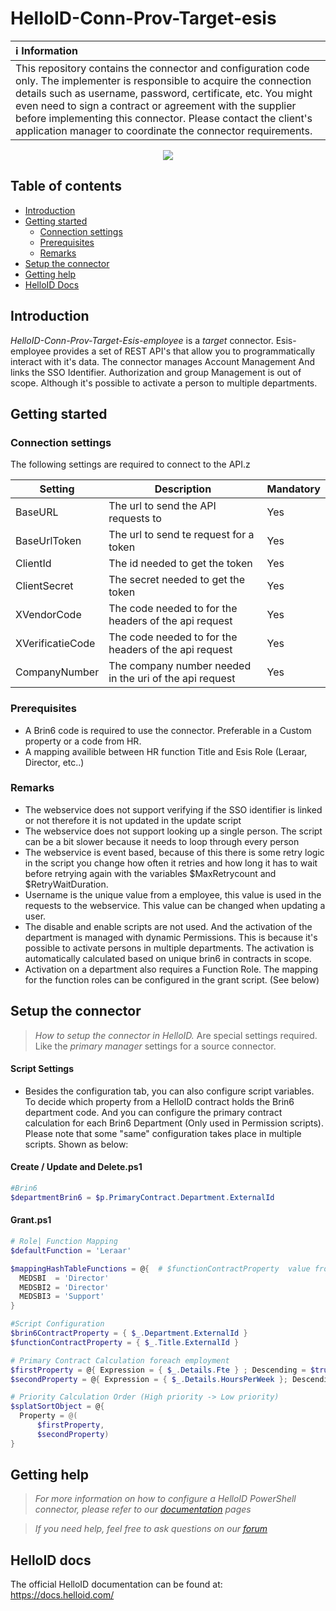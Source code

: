 # HelloID-Conn-Prov-Target-esis
| :information_source: Information |
|:---------------------------|
| This repository contains the connector and configuration code only. The implementer is responsible to acquire the connection details such as username, password, certificate, etc. You might even need to sign a contract or agreement with the supplier before implementing this connector. Please contact the client's application manager to coordinate the connector requirements. |

<p align="center">
  <img src="https://sts.rovictonline.nl/images/logo_Rovict_FC.png">
</p>

## Table of contents

- [Introduction](#Introduction)
- [Getting started](#Getting-started)
  + [Connection settings](#Connection-settings)
  + [Prerequisites](#Prerequisites)
  + [Remarks](#Remarks)
- [Setup the connector](@Setup-The-Connector)
- [Getting help](#Getting-help)
- [HelloID Docs](#HelloID-docs)

## Introduction

_HelloID-Conn-Prov-Target-Esis-employee_ is a _target_ connector. Esis-employee provides a set of REST API's that allow you to programmatically interact with it's data. The connector manages Account Management And links the SSO Identifier. Authorization and group Management is out of scope. Although it's possible to activate a person to multiple departments.
## Getting started

### Connection settings

The following settings are required to connect to the API.z

| Setting           | Description                                               | Mandatory   |
| ------------      | -----------                                               | ----------- |
| BaseURL           | The url to send the API requests to                       | Yes         |
| BaseUrlToken      | The url to send te request for a token                    | Yes         |
| ClientId          | The id needed to get the token                            | Yes         |
| ClientSecret      | The secret needed to get the token                        | Yes         |
| XVendorCode       | The code needed to for the headers of the api request     | Yes         |
| XVerificatieCode  | The code needed to for the headers of the api request     | Yes         |
| CompanyNumber     | The company number needed in the uri of the api request   | Yes         |


### Prerequisites
- A Brin6 code is required to use the connector. Preferable in a Custom property or a code from HR.
- A mapping availible between HR function Title and Esis Role (Leraar, Director, etc..)

### Remarks
- The webservice does not support verifying if the SSO identifier is linked or not therefore it is not updated in the update script
- The webservice does not support looking up a single person. The script can be a bit slower because it needs to loop through every person
- The webservice is event based, because of this there is some retry logic in the script you change how often it retries and how long it has to wait before retrying again with the variables $MaxRetrycount and $RetryWaitDuration.
- Username is the unique value from a employee, this value is used in the requests to the webservice. This value can be changed when updating a user.
- The disable and enable scripts are not used. And the activation of the department is managed with dynamic Permissions. This is because it's possible to activate persons in multiple departments. The activation is automatically calculated based on unique brin6 in contracts in scope. 
- Activation on a department also requires a Function Role. The mapping for the function roles can be configured in the grant script. (See below)


## Setup the connector

> _How to setup the connector in HelloID._ Are special settings required. Like the _primary manager_ settings for a source connector.

#### Script Settings
* Besides the configuration tab, you can also configure script variables. To decide which property from a HelloID contract holds the Brin6 department code. And you can configure the primary contract calculation for each Brin6 Department (Only used in Permission scripts). Please note that some "same" configuration takes place in multiple scripts. Shown as below:

#### Create / Update and Delete.ps1


  ```PowerShell
#Brin6
$departmentBrin6 = $p.PrimaryContract.Department.ExternalId
```

#### Grant.ps1

  ```PowerShell
# Role| Function Mapping
$defaultFunction = 'Leraar'

$mappingHashTableFunctions = @{  # $functionContractProperty  value from
    MEDSBI  = 'Director'
    MEDSBI2 = 'Director'
    MEDSBI3 = 'Support'
}

#Script Configuration
$brin6ContractProperty = { $_.Department.ExternalId }
$functionContractProperty = { $_.Title.ExternalId }

# Primary Contract Calculation foreach employment
$firstProperty = @{ Expression = { $_.Details.Fte } ; Descending = $true }
$secondProperty = @{ Expression = { $_.Details.HoursPerWeek }; Descending = $false }

# Priority Calculation Order (High priority -> Low priority)
$splatSortObject = @{
    Property = @(
        $firstProperty,
        $secondProperty)
}
  ```


## Getting help

> _For more information on how to configure a HelloID PowerShell connector, please refer to our [documentation](https://docs.helloid.com/hc/en-us/articles/360012558020-Configure-a-custom-PowerShell-target-system) pages_

> _If you need help, feel free to ask questions on our [forum](https://forum.helloid.com)_

## HelloID docs

The official HelloID documentation can be found at: https://docs.helloid.com/